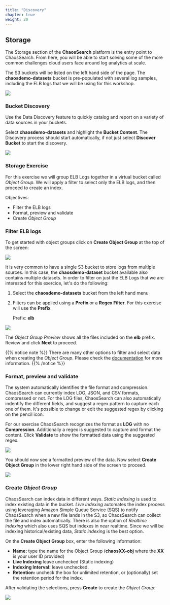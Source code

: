 ```yaml
---
title: "Discovery"
chapter: true
weight: 20
---
```


## Storage

The Storage section of the **ChaosSearch** platform is the entry point to ChaosSearch. From here, you will be able to start solving some of the more common challenges cloud users face around log analytics at scale. 

The S3 buckets will be listed on the left hand side of the page. The **chaosdemo-datasets** bucket is pre-populated with several log samples, including the ELB logs that we will be using for this workshop.

![](/images/storage/storage.jpg)


### Bucket Discovery

Use the Data Discovery feature to quickly catalog and report on a variety of data sources in your buckets.

Select **chaosdemo-datasets** and highlight the **Bucket Content**. The Discovery process should start automatically, if not just select **Discover Bucket** to start the discovery.

![](/images/storage/bucketdiscovery.jpg)

### Storage Exercise

For this exercise we will group ELB Logs together in a virtual bucket called *Object Group*. We will apply a filter to select only the ELB logs, and then proceed to create an index.

Objectives:

- Filter the ELB logs
- Format, preview and validate
- Create *Object Group*

### Filter ELB logs

To get started with object groups click on **Create Object Group** at the top of the screen:

![](/images/storage/createobjectgroup.jpg)

It is very common to have a single S3 bucket to store logs from multiple sources. In this case, the **chaosdemo-dataset** bucket available also contains multiple datasets. In order to filter on just the ELB Logs that we are interested for this exercice, let's do the following:

1. Select the **chaosdemo-datasets** bucket from the left hand menu

2. Filters can be applied using a **Prefix** or a **Regex Filter**. For this exercise will use the **Prefix**

    Prefix: **elb**

![](/images/storage/filteringdata.jpg)

The *Object Group Preview* shows all the files included on the **elb** prefix. Review and click **Next** to proceed.

{{% notice note %}}
There are many other options to filter and select data when creating the *Object Group*. Please check the [documentation](https://docs.chaossearch.io/docs/creating-object-groups) for more information.
{{% /notice %}}

### Format, preview and validate

The system automatically identifies the file format and compression. ChaosSearch can currently index LOG, JSON, and CSV formats, compressed or not. For the LOG files, ChaosSearch can also automatically indentify the different fields, and suggest a regex pattern to capture each one of them. It's possible to change or edit the suggested regex by clicking on the pencil icon.

For our exercise ChaosSearch recognizes the format as **LOG** with no **Compression**. Additionally a regex is suggested to capture and format the content. Click **Validate** to show the formatted data using the suggested regex.

![](/images/storage/formatandpreview.jpg)

You should now see a formatted preview of the data. Now select **Create Object Group** in the lower right hand side of the screen to proceed.

![](/images/storage/validateandcreate.jpg)


### Create *Object Group*

ChaosSearch can index data in different ways. *Static indexing* is used to index existing data in the bucket. *Live indexing* automates the index process using leveraging Amazon Simple Queue Service (SQS) to notify ChaosSearch when a new file lands in the S3, so ChaosSearch can collect the file and index automatically. There is also the option of *Realtime indexing* which also uses SQS but indexes in near realtime. Since we will be indexing historical/existing data, *Static indexing* is the best option.

On the **Create Object Group** box, enter the following information:

- **Name:** type the name for the Object Group (**chaosXX-obj** where the **XX** is your user ID provided)
- **Live Indexing** leave unchecked (Static indexing)
- **Indexing Interval:** leave unchecked. 
- **Retention:** uncheck the box for unlimited retention, or (optionally) set the retention period for the index.

After validating the selections, press **Create** to create the *Object Group*:

![](/images/preparing/objectgroupname.jpg)




